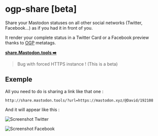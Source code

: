 # ogp-share [beta]

Share your Mastodon statuses on all other social networks (Twitter, Facebook...) as if you had it in front of you.

It render your complete status in a Twitter Card or a Facebook preview thanks to [OGP](http://ogp.me/) metatags.

[**share.Mastodon.tools :arrow_right:**](http://share.mastodon.tools/)


> Bug with forced HTTPS instance ! (This is a beta)


## Exemple

All you need to do is sharing a link like that one :

```
http://share.mastodon.tools/?url=https://mastodon.xyz/@David/192108
```

And it will appear like this :

![Screenshot Twitter](http://mastodon.tools/ogp-share/screenshots/tw.png)

![Screenshot Facebook](http://mastodon.tools/ogp-share/screenshots/fb.png)
